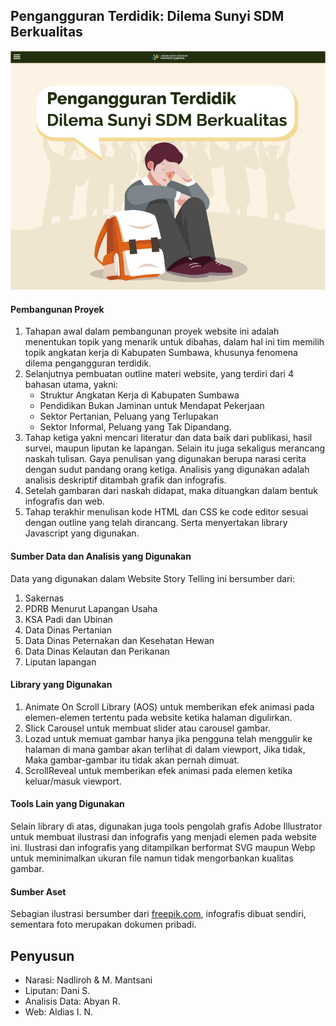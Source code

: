 ## Pengangguran Terdidik: Dilema Sunyi SDM Berkualitas

![](https://github.com/sumbawagemilang/dsc/blob/main/screenshot/start.png)

#### Pembangunan Proyek

1.  Tahapan awal dalam pembangunan proyek website ini adalah menentukan topik yang menarik untuk dibahas, dalam hal ini tim memilih topik angkatan kerja di Kabupaten Sumbawa, khusunya fenomena dilema pengangguran terdidik.
2.  Selanjutnya pembuatan outline materi website, yang terdiri dari 4 bahasan utama, yakni:
    - Struktur Angkatan Kerja di Kabupaten Sumbawa
    - Pendidikan Bukan Jaminan untuk Mendapat Pekerjaan
    - Sektor Pertanian, Peluang yang Terlupakan
    - Sektor Informal, Peluang yang Tak Dipandang.
3.  Tahap ketiga yakni mencari literatur dan data baik dari publikasi, hasil survei, maupun liputan ke lapangan. Selain itu juga sekaligus merancang naskah tulisan. Gaya penulisan yang digunakan berupa narasi cerita dengan sudut pandang orang ketiga. Analisis yang digunakan adalah analisis deskriptif ditambah grafik dan infografis.
4.  Setelah gambaran dari naskah didapat, maka dituangkan dalam bentuk infografis dan web.
5.  Tahap terakhir menulisan kode HTML dan CSS ke code editor sesuai dengan outline yang telah dirancang. Serta menyertakan library Javascript yang digunakan.

#### Sumber Data dan Analisis yang Digunakan

Data yang digunakan dalam Website Story Telling ini bersumber dari:

1.  Sakernas
2.  PDRB Menurut Lapangan Usaha
3.  KSA Padi dan Ubinan
4.  Data Dinas Pertanian
5.  Data Dinas Peternakan dan Kesehatan Hewan
6.  Data Dinas Kelautan dan Perikanan
7.  Liputan lapangan

#### Library yang Digunakan

1.  Animate On Scroll Library (AOS) untuk memberikan efek animasi pada elemen-elemen tertentu pada website ketika halaman digulirkan.
2.  Slick Carousel untuk membuat slider atau carousel gambar.
3.  Lozad untuk memuat gambar hanya jika pengguna telah menggulir ke halaman di mana gambar akan terlihat di dalam viewport, Jika tidak, Maka gambar-gambar itu tidak akan pernah dimuat.
4.  ScrollReveal untuk memberikan efek animasi pada elemen ketika keluar/masuk viewport.

#### Tools Lain yang Digunakan

Selain library di atas, digunakan juga tools pengolah grafis Adobe Illustrator untuk membuat ilustrasi dan infografis yang menjadi elemen pada website ini. Ilustrasi dan infografis yang ditampilkan berformat SVG maupun Webp untuk meminimalkan ukuran file namun tidak mengorbankan kualitas gambar.

#### Sumber Aset

Sebagian ilustrasi bersumber dari [freepik.com](https://freepik.com), infografis dibuat sendiri, sementara foto merupakan dokumen pribadi.

## Penyusun

- Narasi: Nadliroh & M. Mantsani
- Liputan: Dani S.
- Analisis Data: Abyan R.
- Web: Aldias I. N.
